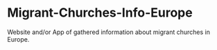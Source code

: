 # Migrant-Churches-Info-Europe
Website and/or App of gathered information about migrant churches in Europe. 
